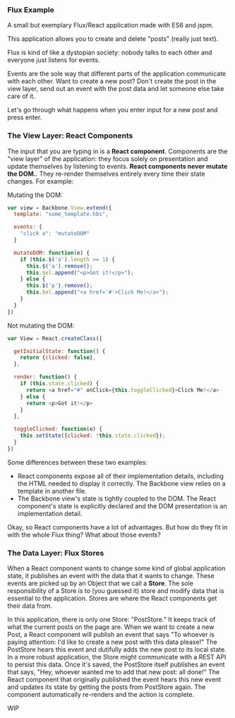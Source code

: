 ### Flux Example

A small but exemplary Flux/React application made with ES6 and jspm.

This application allows you to create and delete "posts" (really just text).

Flux is kind of like a dystopian society: nobody talks to each other and everyone just listens for events.

Events are the sole way that different parts of the application communicate with each other. Want to create a new post? Don't create the post in the view layer, send out an event with the post data and let someone else take care of it.

Let's go through what happens when you enter input for a new post and press enter.

### The View Layer: React Components

The input that you are typing in is a **React component**. Components are the "view layer" of the application: they focus solely on presentation and update themselves by listening to events. **React components never mutate the DOM.**. They re-render themselves entirely every time their state changes. For example:

Mutating the DOM:

```javascript
var view = Backbone.View.extend({
  template: "some_template.hbs",

  events: {
    "click a": "mutateDOM"
  }

  mutateDOM: function(e) {
    if (this.$('a').length >= 1) {
      this.$('a').remove();
      this.$el.append("<p>Got it!</p>");
    } else {
      this.$('p').remove();
      this.$el.append("<a href='#'>Click Me!</a>");
    }
  }
})
```

Not mutating the DOM:

```javascript
var View = React.createClass({

  getInitialState: function() {
    return {clicked: false},
  },

  render: function() {
    if (this.state.clicked) {
      return <a href="#" onClick={this.toggleClicked}>Click Me!</a>
    } else {
      return <p>Got it!</p>
    }
  },

  toggleClicked: function(e) {
    this.setState({clicked: !this.state.clicked});
  }
})
```

Some differences between these two examples:

- React components expose all of their implementation details, including the HTML needed to display it correctly. The Backbone view relies on a template in another file.
- The Backbone view's state is tightly coupled to the DOM. The React component's state is explicitly declared and the DOM presentation is an implementation detail.

Okay, so React components have a lot of advantages. But how do they fit in with the whole Flux thing? What about those events?

### The Data Layer: Flux Stores

When a React component wants to change some kind of global application state, it publishes an event with the data that it wants to change. These events are picked up by an Object that we call a **Store**. The sole responsibility of a Store is to (you guessed it) store and modify data that is essential to the application. Stores are where the React components get their data from.

In this application, there is only one Store: "PostStore." It keeps track of what the current posts on the page are. When we want to create a new Post, a React component will publish an event that says "To whoever is paying attention: I'd like to create a new post with this data please!" The PostStore hears this event and dutifully adds the new post to its local state. In a more robust application, the Store might communicate with a REST API to persist this data. Once it's saved, the PostStore itself publishes an event that says, "Hey, whoever wanted me to add that new post: all done!" The React component that originally published the event hears this new event and updates its state by getting the posts from PostStore again. The component automatically re-renders and the action is complete.

WIP
